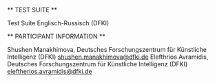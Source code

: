 ** TEST SUITE **

Test Suite Englisch-Russisch (DFKI) 

** PARTICIPANT INFORMATION **

Shushen Manakhimova, Deutsches Forschungszentrum für Künstliche Intelligenz (DFKI) <shushen.manakhimova@dfki.de>
Elefthrios Avramidis, Deutsches Forschungszentrum für Künstliche Intelligenz (DFKI) <eleftherios.avramidis@dfki.de>
